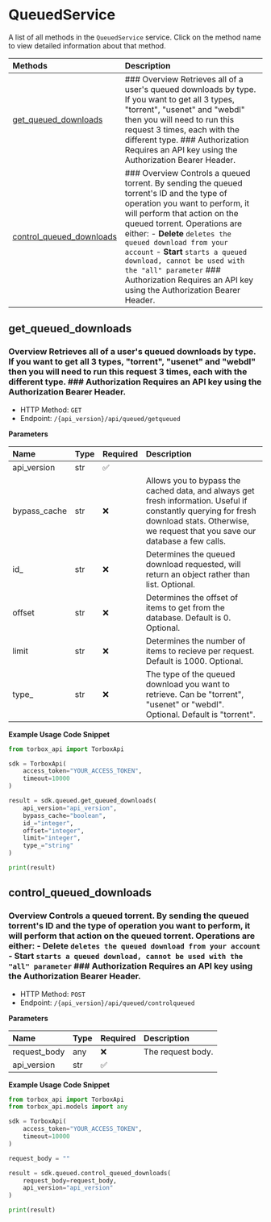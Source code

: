 # QueuedService

A list of all methods in the `QueuedService` service. Click on the method name to view detailed information about that method.

| Methods                                               | Description                                                                                                                                                                                                                                                                                                                                                                                                                   |
| :---------------------------------------------------- | :---------------------------------------------------------------------------------------------------------------------------------------------------------------------------------------------------------------------------------------------------------------------------------------------------------------------------------------------------------------------------------------------------------------------------- |
| [get_queued_downloads](#get_queued_downloads)         | ### Overview Retrieves all of a user's queued downloads by type. If you want to get all 3 types, "torrent", "usenet" and "webdl" then you will need to run this request 3 times, each with the different type. ### Authorization Requires an API key using the Authorization Bearer Header.                                                                                                                                   |
| [control_queued_downloads](#control_queued_downloads) | ### Overview Controls a queued torrent. By sending the queued torrent's ID and the type of operation you want to perform, it will perform that action on the queued torrent. Operations are either: - **Delete** `deletes the queued download from your account` - **Start** `starts a queued download, cannot be used with the "all" parameter` ### Authorization Requires an API key using the Authorization Bearer Header. |

## get_queued_downloads

### Overview Retrieves all of a user's queued downloads by type. If you want to get all 3 types, "torrent", "usenet" and "webdl" then you will need to run this request 3 times, each with the different type. ### Authorization Requires an API key using the Authorization Bearer Header.

- HTTP Method: `GET`
- Endpoint: `/{api_version}/api/queued/getqueued`

**Parameters**

| Name         | Type | Required | Description                                                                                                                                                                                   |
| :----------- | :--- | :------- | :-------------------------------------------------------------------------------------------------------------------------------------------------------------------------------------------- |
| api_version  | str  | ✅       |                                                                                                                                                                                               |
| bypass_cache | str  | ❌       | Allows you to bypass the cached data, and always get fresh information. Useful if constantly querying for fresh download stats. Otherwise, we request that you save our database a few calls. |
| id\_         | str  | ❌       | Determines the queued download requested, will return an object rather than list. Optional.                                                                                                   |
| offset       | str  | ❌       | Determines the offset of items to get from the database. Default is 0. Optional.                                                                                                              |
| limit        | str  | ❌       | Determines the number of items to recieve per request. Default is 1000. Optional.                                                                                                             |
| type\_       | str  | ❌       | The type of the queued download you want to retrieve. Can be "torrent", "usenet" or "webdl". Optional. Default is "torrent".                                                                  |

**Example Usage Code Snippet**

```python
from torbox_api import TorboxApi

sdk = TorboxApi(
    access_token="YOUR_ACCESS_TOKEN",
    timeout=10000
)

result = sdk.queued.get_queued_downloads(
    api_version="api_version",
    bypass_cache="boolean",
    id_="integer",
    offset="integer",
    limit="integer",
    type_="string"
)

print(result)
```

## control_queued_downloads

### Overview Controls a queued torrent. By sending the queued torrent's ID and the type of operation you want to perform, it will perform that action on the queued torrent. Operations are either: - **Delete** `deletes the queued download from your account` - **Start** `starts a queued download, cannot be used with the "all" parameter` ### Authorization Requires an API key using the Authorization Bearer Header.

- HTTP Method: `POST`
- Endpoint: `/{api_version}/api/queued/controlqueued`

**Parameters**

| Name         | Type | Required | Description       |
| :----------- | :--- | :------- | :---------------- |
| request_body | any  | ❌       | The request body. |
| api_version  | str  | ✅       |                   |

**Example Usage Code Snippet**

```python
from torbox_api import TorboxApi
from torbox_api.models import any

sdk = TorboxApi(
    access_token="YOUR_ACCESS_TOKEN",
    timeout=10000
)

request_body = ""

result = sdk.queued.control_queued_downloads(
    request_body=request_body,
    api_version="api_version"
)

print(result)
```

